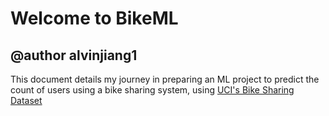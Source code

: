 # Welcome to BikeML
## @author alvinjiang1

This document details my journey in preparing an ML project to predict the count of users using a bike sharing system, using [UCI's Bike Sharing Dataset](https://archive.ics.uci.edu/dataset/275/bike+sharing+dataset)